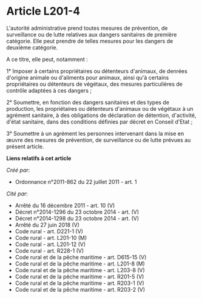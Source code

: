 # Article L201-4

L'autorité administrative prend toutes mesures de prévention, de surveillance ou de lutte relatives aux dangers sanitaires de
première catégorie. Elle peut prendre de telles mesures pour les dangers de deuxième catégorie. 

A ce titre, elle peut, notamment : 

1° Imposer à certains propriétaires ou détenteurs d'animaux, de denrées d'origine animale ou d'aliments pour animaux, ainsi
qu'à certains propriétaires ou détenteurs de végétaux, des mesures particulières de contrôle adaptées à ces dangers ; 

2° Soumettre, en fonction des dangers sanitaires et des types de production, les propriétaires ou détenteurs d'animaux ou de
végétaux à un agrément sanitaire, à des obligations de déclaration de détention, d'activité, d'état sanitaire, dans des
conditions définies par décret en Conseil d'Etat ; 

3° Soumettre à un agrément les personnes intervenant dans la mise en œuvre des mesures de prévention, de surveillance ou de
lutte prévues au présent article.

**Liens relatifs à cet article**

_Créé par_:

  - Ordonnance n°2011-862 du 22 juillet 2011 - art. 1

_Cité par_:

  - Arrêté du 16 décembre 2011 - art. 10 (V)
  - Décret n°2014-1296 du 23 octobre 2014 - art. (V)
  - Décret n°2014-1298 du 23 octobre 2014 - art. (V)
  - Arrêté du 27 juin 2018 (V)
  - Code rural - art. D221-1 (V)
  - Code rural - art. L201-10 (M)
  - Code rural - art. L201-12 (V)
  - Code rural - art. R228-1 (V)
  - Code rural et de la pêche maritime - art. D615-15 (V)
  - Code rural et de la pêche maritime - art. L201-8 (M)
  - Code rural et de la pêche maritime - art. L203-8 (V)
  - Code rural et de la pêche maritime - art. R201-5 (V)
  - Code rural et de la pêche maritime - art. R203-1 (V)
  - Code rural et de la pêche maritime - art. R203-2 (V)
